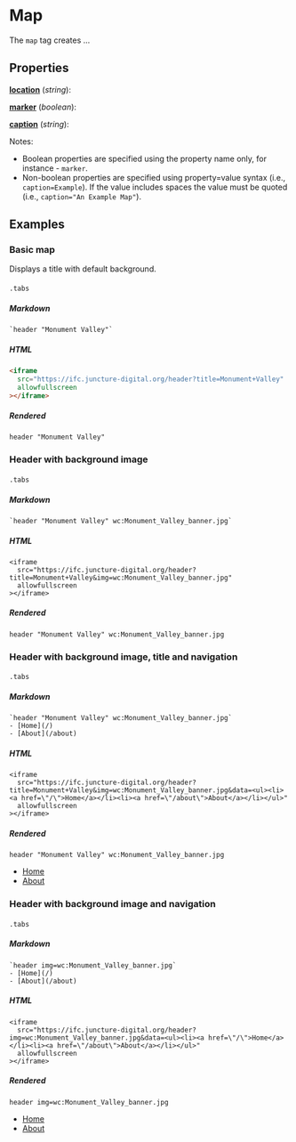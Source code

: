 <style> 
  .markdown-section h2 ~ p > strong > a { color: crimson; font-size: 110%; text-decoration: none; }
  .markdown-section table { 
    margin-left:3rem; 
    width: calc(100% - 6rem); 
    border:1px solid #555;
  }
  .markdown-section td, .markdown-section th {
    border:1px solid #555;
    padding: 8px;
    line-height: 1.2;
  }
  .markdown-section th {
    background-color:#E2F0F7;
    font-weight:bold !important;
    text-align:center !important;
  }
</style>

# Map

The `map` tag creates ...

## Properties

**[location](#examples)** (_string_):  

**[marker](#examples)** (_boolean_):  

**[caption](#examples)** (_string_):  

Notes:
- Boolean properties are specified using the property name only, for instance - `marker`.
- Non-boolean properties are specified using property=value syntax (i.e., `caption=Example`).  If the value includes spaces the value must be quoted (i.e., `caption="An Example Map"`).

## Examples

### Basic map

Displays a title with default background.

####
`.tabs`

##### Markdown

```markup
`header "Monument Valley"`
```

##### HTML

```html
<iframe
  src="https://ifc.juncture-digital.org/header?title=Monument+Valley"
  allowfullscreen
></iframe>
```

##### Rendered

`header "Monument Valley"`


### Header with background image

####
`.tabs`

##### Markdown

```markup
`header "Monument Valley" wc:Monument_Valley_banner.jpg`
```

##### HTML

```markup
<iframe
  src="https://ifc.juncture-digital.org/header?title=Monument+Valley&img=wc:Monument_Valley_banner.jpg"
  allowfullscreen
></iframe>
```

##### Rendered

`header "Monument Valley" wc:Monument_Valley_banner.jpg`


### Header with background image, title and navigation

####
`.tabs`

##### Markdown

```markup
`header "Monument Valley" wc:Monument_Valley_banner.jpg`
- [Home](/)
- [About](/about)
```

##### HTML

```markup
<iframe
  src="https://ifc.juncture-digital.org/header?title=Monument+Valley&img=wc:Monument_Valley_banner.jpg&data=<ul><li><a href=\"/\">Home</a></li><li><a href=\"/about\">About</a></li></ul>"
  allowfullscreen
></iframe>
```

##### Rendered

`header "Monument Valley" wc:Monument_Valley_banner.jpg`
- [Home](/)
- [About](/about)

### Header with background image and navigation

####
`.tabs`

##### Markdown

```markup
`header img=wc:Monument_Valley_banner.jpg`
- [Home](/)
- [About](/about)
```

##### HTML

```markup
<iframe
  src="https://ifc.juncture-digital.org/header?img=wc:Monument_Valley_banner.jpg&data=<ul><li><a href=\"/\">Home</a></li><li><a href=\"/about\">About</a></li></ul>"
  allowfullscreen
></iframe>
```

##### Rendered

`header img=wc:Monument_Valley_banner.jpg`
- [Home](/)
- [About](/about)
